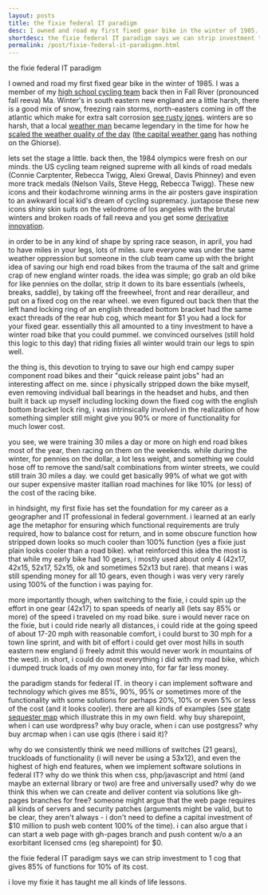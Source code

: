 ```yaml
---
layout: posts
title: the fixie federal IT paradigm
desc: I owned and road my first fixed gear bike in the winter of 1985.  I was a member of my [high school cycling team](https://plus.google.com/photos/107309665626201238020/albums/posts/6035339117449702674?banner=pwa&pid=6035339117449702674&oid=107309665626201238020) back then in Fall River (pronounced fall reeva) Ma.  Winter's in south eastern new england are a little harsh, there is a good mix of snow, freezing rain storms, north-easters coming in off the atlantic which make for extra salt corrosion [see rusty jones](https://www.google.com/webhp?sourceid=chrome-instant&ion=1&espv=2&ie=UTF-8#q=rusty%20jones). 
shortdesc: the fixie federal IT paradigm says we can strip investment to 1 cog that gives 85% of functions for 10% of its cost.
permalink: /post/fixie-federal-it-paradigmn.html
---
```


the fixie federal IT paradigm

I owned and road my first fixed gear bike in the winter of 1985.  I was a member of my [high school cycling team](https://plus.google.com/photos/107309665626201238020/albums/posts/6035339117449702674?banner=pwa&pid=6035339117449702674&oid=107309665626201238020) back then in Fall River (pronounced fall reeva) Ma.  Winter's in south eastern new england are a little harsh, there is a good mix of snow, freezing rain storms, north-easters coming in off the atlantic which make for extra salt corrosion [see rusty jones](https://www.google.com/webhp?sourceid=chrome-instant&ion=1&espv=2&ie=UTF-8#q=rusty%20jones).  winters are so harsh, that a local [weather man](https://www.google.com/search?q=john+ghiorse&espv=2&tbm=isch&tbo=u&source=univ&sa=X&ei=CTLBU8S2LtSpyATG0oKIAw&sqi=2&ved=0CC8QsAQ&biw=1235&bih=594#facrc=_&imgdii=_&imgrc=XlvWAnJZAF37XM%253A%3BsxeJghq9dEFVaM%3Bhttp%253A%252F%252Fwjar.images.worldnow.com%252Fimages%252F2163742_G.jpg%3Bhttp%253A%252F%252Fwww.turnto10.com%252Fstory%252F21120724%252Fleave-retirement-wishes-for-john-ghiorse%3B320%3B240) became legendary in the time for how he [scaled the weather quality of the day](https://twitter.com/GhiorseFactor) ([the capital weather gang](http://www.washingtonpost.com/blogs/capital-weather-gang/) has nothing on the Ghiorse).

lets set the stage a little.  back then, the 1984 olympics were fresh on our minds.  the US cycling team reigned supreme with all kinds of road medals (Connie Carptenter, Rebecca Twigg, Alexi Grewal, Davis Phinney) and even more track medals (Nelson Vails, Steve Hegg, Rebecca Twigg).  These new icons and their kodachrome winning arms in the air posters gave inspiration to an awkward local kid's dream of cycling supremacy.  juxtapose these new icons shiny skin suits on the velodrome of los angeles with the brutal winters and broken roads of fall reeva and you get some [derivative innovation](http://feomike.github.io/post/great-american-cyclists-subtitled-innovation.html).

in order to be in any kind of shape by spring race season, in april, you had to have miles in your legs, lots of miles.  sure everyone was under the same weather oppression but someone in the club team came up with the bright idea of saving our high end road bikes from the trauma of the salt and grime crap of new england winter roads.  the idea was simple; go grab an old bike for like pennies on the dollar, strip it down to its bare essentials (wheels, breaks, saddle), by taking off the freewheel, front and rear derailleur, and put on a fixed cog on the rear wheel.  we even figured out back then that the left hand locking ring of an english threaded bottom bracket had the same exact threads of the rear hub cog, which meant for $1 you had a lock for your fixed gear.  essentially this all amounted to a tiny investment to have a winter road bike that you could pummel.  we convinced ourselves (still hold this logic to this day) that riding fixies all winter would train our legs to spin well.  

the thing is, this devotion to trying to save our high end campy super component road bikes and their "quick release paint jobs" had an interesting affect on me.  since i physically stripped down the bike myself, even  removing individual ball bearings in the headset and hubs, and then built it back up myself including locking down the fixed cog with the english bottom bracket lock ring, i was intrinsically involved in the realization of how something simpler still might give you 90% or more of functionality for much lower cost.  

you see, we were training 30 miles a day or more on high end road bikes most of the year, then racing on them on the weekends.  while during the winter, for pennies on the dollar, a lot less weight, and something we could hose off to remove the sand/salt combinations from winter streets, we could still train 30 miles a day.  we could get basically 99% of what we got with our super expensive master itallian road machines for like 10% (or less) of the cost of the racing bike.  

in hindsight, my first fixie has set the foundation for my career as a geographer and IT professional in federal government.  i learned at an early age the metaphor for ensuring which functional requirements are truly required, how to balance cost for return, and in some obscure function how stripped down looks so much cooler than 100% function (yes a fixie just plain looks cooler than a road bike).  what reinforced this idea the most is that while my early bike had 10 gears, i mostly used about only 4 (42x17, 42x15, 52x17, 52x15, ok and sometimes 52x13 but rare).  that means i was still spending money for all 10 gears, even though i was very very rarely using 100% of the function i was paying for.

more importantly though, when switching to the fixie, i could spin up the effort in one gear (42x17) to span speeds of nearly all (lets say 85% or more) of the speed i traveled on my road bike.  sure i would never race on the fixie, but i could ride nearly all distances, i could ride at the going speed of about 17-20 mph with reasonable comfort, i could burst to 30 mph for a town line sprint, and with bit of effort i could get over most hills in south eastern new england (i freely admit this would never work in mountains of the west).  in short, i could do most everything i did with my road bike, which i dumped truck loads of my own money into, for far far less money.

the paradigm stands for federal IT.  in theory i can implement software and technology which gives me 85%, 90%, 95% or sometimes more of the functionality with some solutions for perhaps 20%, 10% or even 5% or less of the cost (and it looks cooler).  there are all kinds of examples (see [state sequester map](http://feomike.github.io/post/example-state-sequester.html) which illustrate this in my own field.  why buy sharepoint, when i can use wordpress?  why buy oracle, when i can use postgress?  why buy arcmap when i can use qgis (there i said it)?

why do we consistently think we need millions of switches (21 gears), truckloads of functionality (i will never be using a 53x12), and even the highest of high end features, when we implement software solutions in federal IT?  why do we think this when css, php/javascript and html (and maybe an external library or two) are free and universally used?  why do we think this when we can create and deliver content via solutions like gh-pages branches for free?  someone might argue that the web page requires all kinds of servers and security patches (arguments might be valid, but to be clear, they aren't always - i don't need to define a capital investment of $10 million to push web content 100% of the time).  i can also argue that i can start a web page with gh-pages branch and push content w/o a an exorbitant licensed cms (eg sharepoint) for $0.

the fixie federal IT paradigm says we can strip investment to 1 cog that gives 85% of functions for 10% of its cost. 

i love my fixie it has taught me all kinds of life lessons.


